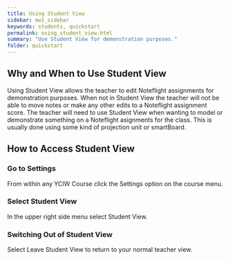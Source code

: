 ```yaml
---
title: Using Student View
sidebar: mw1_sidebar
keywords: students, quickstart
permalink: using_student_view.html
summary: "Use Student View for demonstration purposes."
folder: quickstart
---
```


## Why and When to Use Student View
Using Student View allows the teacher to edit Noteflight assignments for demonstration purposes. When not in Student View the teacher will not be able to move notes or make any other edits to a Noteflight assignment score. The teacher will need to use Student View when wanting to model or demonstrate something on a Noteflight asignments for the class. This is usually done using some kind of projection unit or smartBoard. 

## How to Access Student View

### Go to Settings
From within any YCIW Course click the Settings option on the course menu.

### Select Student View
In the upper right side menu select Student View. 

### Switching Out of Student View
Select Leave Student View to return to your normal teacher view. 